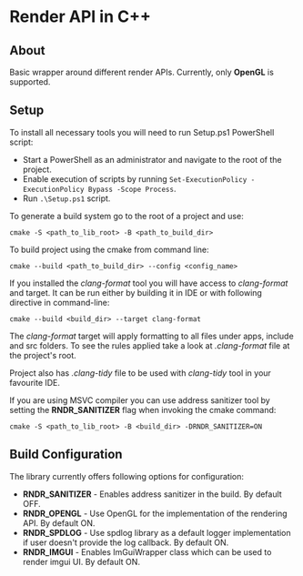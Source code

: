 # Render API in C++ #

## About ##

Basic wrapper around different render APIs. Currently, only __OpenGL__ is supported.

## Setup ##

To install all necessary tools you will need to run Setup.ps1 PowerShell script:

* Start a PowerShell as an administrator and navigate to the root of the project.
* Enable execution of scripts by running `Set-ExecutionPolicy -ExecutionPolicy Bypass -Scope Process`.
* Run `.\Setup.ps1` script.

To generate a build system go to the root of a project and use:

	cmake -S <path_to_lib_root> -B <path_to_build_dir>

To build project using the cmake from command line:

	cmake --build <path_to_build_dir> --config <config_name>

If you installed the _clang-format_ tool you will have access to _clang-format_ and target. It can be run either by building it in IDE or with following directive in command-line:

	cmake --build <build_dir> --target clang-format

The _clang-format_ target will apply formatting to all files under apps, include and src folders. To see the rules applied take a look at _.clang-format_ file at the project's root.

Project also has _.clang-tidy_ file to be used with _clang-tidy_ tool in your favourite IDE. 

If you are using MSVC compiler you can use address sanitizer tool by setting the __RNDR_SANITIZER__ flag when invoking the cmake command:

	cmake -S <path_to_lib_root> -B <build_dir> -DRNDR_SANITIZER=ON

## Build Configuration ##

The library currently offers following options for configuration:

 * __RNDR_SANITIZER__ - Enables address sanitizer in the build. By default OFF.
 * __RNDR_OPENGL__ - Use OpenGL for the implementation of the rendering API. By default ON.
 * __RNDR_SPDLOG__ - Use spdlog library as a default logger implementation if user doesn't provide the log callback. By default ON.
 * __RNDR_IMGUI__ - Enables ImGuiWrapper class which can be used to render imgui UI. By default ON.
